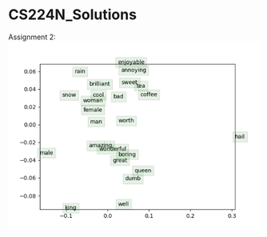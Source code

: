 # CS224N_Solutions

Assignment 2:
![alt text](https://github.com/rahul0906/CS224N_Solutions/blob/main/a2/word_vectors.png)
